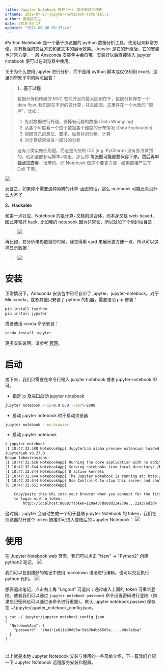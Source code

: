 ```yaml
---
title: Jupyter Notebook 教程(一)：本地安装与使用
urlname: 2019-07-17-jupyter-notebook-toturial-1
author: 章鱼猫先生
date: 2019-07-17
updated: "2021-06-30 09:37:44"
---
```


iPython Notebook 是一个基于浏览器的 python 数据分析工具，使用起来非常方便，具有极强的交互方式和富文本的展示效果。Jupyter 是它的升级版，它的安装也非常方便，一般 Anaconda 安装包中会自带。安装好以后直接输入 jupyter notebook 便可以在浏览器中使用。

关于为什么使用 jupyter 进行分析，而不是用 python 脚本或仅仅利用 excel，这里列举知乎中的两点回答：

> **1、基于过程**
>
> 数据分析和传统的 MVC 软件开发的最大区别在于，数据分析存在一个 data flow, 我们是在不断的做计算，并且画图。这里存在一个大致的 "顺序"，比如：
>
> 1.  先对数据进行处理，去掉有问题的数据 (Data Wrangling)
> 2.  从各个角度看一个这个数据各个维度的分布情况 (Data Exploration)
> 3.  根据自己的想法、要求，做具体的分析，计算
> 4.  对计算结果做进一部分的分析

> 这有点类似做应用题。而这是传统的 IDE (e.g. PyCharm) 没有办法做到的。假如全部都写脚本+输出，那么你 **每张图可能都要保存下来，然后再单独点进去看**，很麻烦。而 Notebook 做这个要更方便，结果直接产生在 Cell 下面。

![](https://shub.weiyan.tech/yuque/elog-cookbook-img/FqtURTj4UvTyPmTTkMAS-SLDNTJc.jpeg)

反言之，如果你不需要这种频繁的计算-画图的话，那么 notebook 可能还真没什么大不了.

**2、Hackable**

和第一点对应，Notebook 的是计算+文档的混合体，而本身又是 web-based，因此非常好 hack, 比如我的 notebook 因为非常长，所以就加了个侧边栏目录：

> ![](https://shub.weiyan.tech/yuque/elog-cookbook-img/Flsdnj1w2kd21uCCBSTtsQwXPWcK.jpeg)

再比如，在分析电影数据的时候，我觉得用 card 来展示更方便一点，所以可以这样显示数据：

> ![](https://shub.weiyan.tech/yuque/elog-cookbook-img/Fk6z9MvQflcnWFXW8s4dNm76zU3m.jpeg)

# 安装

正常情况下，Anaconda 安装包中已经自带了 jupyter、jupyter-notebook。对于 Miniconda，或者其他只安装了 python 的机器，需要借助 pip 安装：

```bash
pip install ipython
pip install jypyter
```

或者使用 conda 命令安装：

```bash
conda install jupyter
```

更多安装说明，请参考 [官网](http://jupyter.org/install.html)。

# 启动

接下来，我们只需要在命令行输入 jupyter notebook 或者 jupyter-notebook 即可。

- 指定 ip 及端口启动 jupyter notebook

```bash
jupyter notebook --ip=0.0.0.0 --port=8080
```

- 启动 jupyter notebook 时不启动浏览器

```bash
jupyter notebook --no-browser
```

- 启动 jupyter notebook

```bash
$ jupyter-notebook
[I 10:47:32.588 NotebookApp] JupyterLab alpha preview extension loaded from /Bio/home/shenweiyan/software/Python/Anaconda2.5/lib/python2.7/site-packages/jupyterlab
JupyterLab v0.27.0
Known labextensions:
[I 10:47:32.626 NotebookApp] Running the core application with no additional extensions or settings
[I 10:47:32.644 NotebookApp] Serving notebooks from local directory: /Bio/home/bi.shenwy/pythonTrain
[I 10:47:32.644 NotebookApp] 0 active kernels
[I 10:47:32.644 NotebookApp] The Jupyter Notebook is running at: http://localhost:8888/?token=120a457da88d214270e...22a376d3d4
[I 10:47:32.644 NotebookApp] Use Control-C to stop this server and shut down all kernels (twice to skip confirmation).
[C 10:47:32.651 NotebookApp]

    Copy/paste this URL into your browser when you connect for the first time,
    to login with a token:
        http://localhost:8888/?token=120a457da88d214270e...22a376d3d4
```

这时候，jupyter 会自动生成一个用于登陆 jupyter Notebook 的 token，我们在浏览器打开这个 token 链接即可进入登陆后的 Jupyter Notebook：
![](https://shub.weiyan.tech/yuque/elog-cookbook-img/FjLdbfzpjjE-jrDy-xh-eEh1d74k.png)

# 使用

在 Jupyter Notebook web 页面，我们可以点击 "New" → "Python2" 创建 python2 笔记。
![](https://shub.weiyan.tech/yuque/elog-cookbook-img/FjLdbfzpjjE-jrDy-xh-eEh1d74k.png)

我们可以在创建好的笔记中使用 markdown 语法进行编辑，也可以交互执行 python 代码。
![](https://shub.weiyan.tech/yuque/elog-cookbook-img/FguaClDlBgOp0-om0nxmKehCWUJk.png)

想要退出笔记，点击右上角 "Logout" 可退出；通过输入上面的 token 可重新登陆。或者我们可以通过 `jupyter notebook password` 命令设置密码进行登陆（如果忘记密码也可以通过该命令进行重置）。默认 jupyter notebook passwd 保存在 \~/.jupyter/jupyter_notebook_config.json。

    $ cat ~/.jupyter/jupyter_notebook_config.json
    {
      "NotebookApp": {
        "password": "sha1:1a611a30d93a:5ab8b4be55d5e.....b8c7a8sa"
      }
    }

#

以上就是本地 Jupyter Notebook 安装与使用的一些简单介绍，下一篇我们介绍一下 Jupyter Notebook 远程服务安装和配置。
